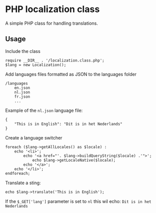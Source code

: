 # PHP localization class
A simple PHP class for handling translations.

## Usage
Include the class
```
require __DIR__ . '/localization.class.php';
$lang = new Localization();
```

Add languages files formatted as JSON to the languages folder
```
/languages
    en.json
    nl.json
    fr.json
    ...
```

Example of the `nl.json` language file:
```
{
    "This is in English": "Dit is in het Nederlands"
}
```

Create a language switcher
```
foreach ($lang->getAllLocales() as $locale) :
    echo '<li>';
        echo '<a href="'. $lang->buildQueryString($locale) .'">';
            echo $lang->getLocaleNative($locale);
        echo '</a>';
    echo '</li>';
endforeach;
```

Translate a sting:
```
echo $lang->translate('This is in English');
```
If the `$_GET['lang']` parameter is set to `nl` this wil echo: `Dit is in het Nederlands`